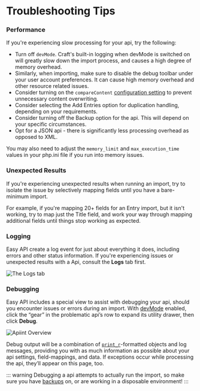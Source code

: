 # Troubleshooting Tips

### Performance

If you're experiencing slow processing for your api, try the following:

- Turn off `devMode`. Craft's built-in logging when devMode is switched on will greatly slow down the import process, and causes a high degree of memory overhead.
- Similarly, when importing, make sure to disable the debug toolbar under your user account preferences. It can cause high memory overhead and other resource related issues.
- Consider turning on the `compareContent` [configuration setting](get-started/configuration.md#configuration-options) to prevent unnecessary content overwriting.
- Consider selecting the Add Entries option for duplication handling, depending on your requirements.
- Consider turning off the Backup option for the api. This will depend on your specific circumstances.
- Opt for a JSON api - there is significantly less processing overhead as opposed to XML.

You may also need to adjust the `memory_limit` and `max_execution_time` values in your php.ini file if you run into memory issues.

### Unexpected Results

If you're experiencing unexpected results when running an import, try to isolate the issue by selectively mapping fields until you have a bare-minimum import.

For example, if you're mapping 20+ fields for an Entry import, but it isn't working, try to map just the Title field, and work your way through mapping additional fields until things stop working as expected.

### Logging

Easy API create a log event for just about everything it does, including errors and other status information. If you're experiencing issues or unexpected results with a Api, consult the **Logs** tab first.

![The Logs tab](./screenshots/easyapi-logs.png)

### Debugging

Easy API includes a special view to assist with debugging your api, should you encounter issues or errors during an import. With [devMode](https://runwildstudio.co.nz/docs/config-settings#devMode) enabled, click the “gear” in the problematic api’s row to expand its utility drawer, then click **Debug**.

![Apiint Overview](./screenshots/easyapi-overview.png)

Debug output will be a combination of [`print_r`](https://www.php.net/manual/en/function.print-r.php)-formatted objects and log messages, providing you with as much information as possible about your api settings, field-mappings, and data. If exceptions occur while processing the api, they’ll appear on this page, too.

::: warning
Debugging a api attempts to actually run the import, so make sure you have [backups](./feature-tour/creating-your-api.md#backup) on, or are working in a disposable environment!
:::
